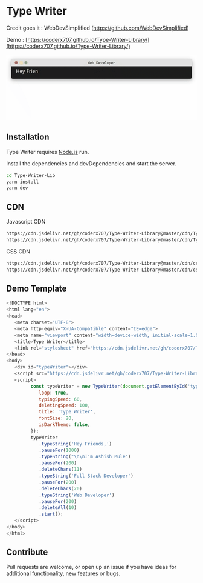 # Type Writer

Credit goes it : WebDevSimplified (https://github.com/WebDevSimplified)

Demo : [https://coderx707.github.io/Type-Writer-Library/](https://coderx707.github.io/Type-Writer-Library/)

![Type Writer](https://raw.githubusercontent.com/CoderX707/Type-Writer-Lib/master/typing.gif)

## Installation

Type Writer requires [Node.js](https://nodejs.org/) run.

Install the dependencies and devDependencies and start the server.

```sh
cd Type-Writer-Lib
yarn install
yarn dev
```

## CDN

Javascript CDN
```sh
https://cdn.jsdelivr.net/gh/coderx707/Type-Writer-Library@master/cdn/TypeWriter.js
https://cdn.jsdelivr.net/gh/coderx707/Type-Writer-Library@master/cdn/TypeWriter.min.js
```

CSS CDN
```sh
https://cdn.jsdelivr.net/gh/coderx707/Type-Writer-Library@master/cdn/css/style.css
https://cdn.jsdelivr.net/gh/coderx707/Type-Writer-Library@master/cdn/css/style.min.css
```

## Demo Template

```javascript
<!DOCTYPE html>
<html lang="en">
<head>
   <meta charset="UTF-8">
   <meta http-equiv="X-UA-Compatible" content="IE=edge">
   <meta name="viewport" content="width=device-width, initial-scale=1.0">
   <title>Type Writer</title>
   <link rel="stylesheet" href="https://cdn.jsdelivr.net/gh/coderx707/Type-Writer-Library@master/cdn/css/style.min.css">
</head>
<body>
   <div id="typeWriter"></div>
   <script src="https://cdn.jsdelivr.net/gh/coderx707/Type-Writer-Library@master/cdn/TypeWriter.min.js"></script>
   <script>
         const typeWriter = new TypeWriter(document.getElementById('typeWriter'), {
            loop: true,
            typingSpeed: 60,
            deletingSpeed: 100,
            title: 'Type Writer',
            fontSize: 20,
            isDarkTheme: false,
         });
         typeWriter
            .typeString('Hey Friends,')
            .pauseFor(1000)
            .typeString("\n\nI'm Ashish Mule")
            .pauseFor(200)
            .deleteChars(11)
            .typeString('Full Stack Developer')
            .pauseFor(200)
            .deleteChars(20)
            .typeString('Web Developer')
            .pauseFor(200)
            .deleteAll(10)
            .start();
   </script>
</body>
</html>
```

## Contribute
Pull requests are welcome, or open up an issue if you have ideas for additional functionality, new features or bugs.
